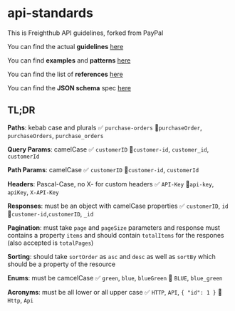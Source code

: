 # api-standards

This is Freighthub API guidelines, forked from PayPal

You can find the actual **guidelines** [here](https://github.com/freight-hub/api-standards/blob/master/api-style-guide.md)

You can find **examples** and **patterns** [here](https://github.com/freight-hub/api-standards/blob/master/patterns.md)

You can find the list of **references** [here](https://github.com/freight-hub/api-standards/blob/master/references.md)

You can find the **JSON schema** spec [here](https://github.com/freight-hub/api-standards/tree/master/v1/schema/json/draft-04)

## TL;DR

**Paths**: kebab case and plurals ✅ `purchase-orders` 🚫`purchaseOrder`, `purchaseOrders`, `purchase_orders`

**Query Params**: camelCase ✅ `customerID` 🚫`customer-id`, `customer_id`, `customerId`

**Path Params**: camelCase ✅ `customerID` 🚫`customer-id`, `customerId`

**Headers**: Pascal-Case, no X- for custom headers ✅ `API-Key` 🚫`api-key`, `apiKey`, `X-API-Key`

**Responses**: must be an object with camelCase properties ✅ `customerID`, `id` 🚫`customer-id`,`customerID`, `_id`

**Pagination**: must take `page` and `pageSize` parameters and response must contains a property `items` and should contain `totalItems` for the respones (also accepted is `totalPages`)

**Sorting**: should take `sortOrder` as `asc` and `desc` as well as `sortBy` which should be a property of the resource

**Enums**: must be camcelCase ✅ `green`, `blue`, `blueGreen` 🚫 `BLUE`, `blue_green`

**Acronyms**: must be all lower or all upper case  ✅ `HTTP`, `API`, `{ "id": 1 }` 🚫 `Http`, `Api`
